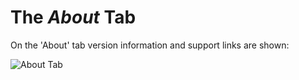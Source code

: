 # The _About_ Tab

On the 'About' tab version information and support links are shown:

![About Tab](https://github.com/WetHat/OnenoteTaggingKit/wiki/images/AboutTab.png)
